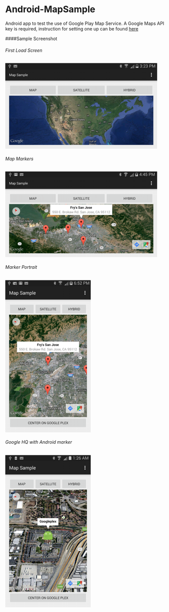 # Android-MapSample
Android app to test the use of Google Play Map Service.  A Google Maps API key is required, instruction for setting one up can be found [here](https://developers.google.com/maps/documentation/android/start)

####Sample Screenshot
###### First Load Screen<br>
<img src="https://github.com/anhvannguyen/Android-MapSample/blob/master/images/Map_01.png" width="480" height="270" /><br>

###### Map Markers<br>
<img src="https://github.com/anhvannguyen/Android-MapSample/blob/master/images/Map_02.png" width="480" height="270" /><br>

###### Marker Portrait<br>
<img src="https://github.com/anhvannguyen/Android-MapSample/blob/master/images/Map_03.png" width="270" height="480" />

###### Google HQ with Android marker<br>
<img src="https://github.com/anhvannguyen/Android-MapSample/blob/master/images/Map_04.png" width="270" height="480" />
